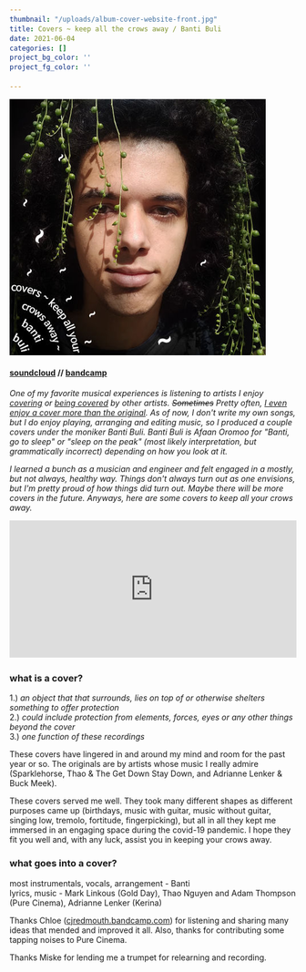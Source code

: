 ```yaml
---
thumbnail: "/uploads/album-cover-website-front.jpg"
title: Covers ~ keep all the crows away / Banti Buli
date: 2021-06-04
categories: []
project_bg_color: ''
project_fg_color: ''

---
```

![](/uploads/album-cover-website.jpg)

#### [soundcloud](https://soundcloud.com/bgheneti) // [bandcamp](https://bantibuli.bandcamp.com/)

_One of my favorite musical experiences is listening to artists I enjoy_ [_covering_](https://weaves.bandcamp.com/track/drag-me-down-one-direction-cover) _or_ [_being covered_](https://www.youtube.com/watch?v=dtBK5oVUKTw) _by other artists. ~~Sometimes~~ Pretty often,_ [_I even enjoy a cover more than the original_](https://sldgmusc.bandcamp.com/track/pink-navel-graceland-paul-simon-coverr)_. As of now, I don't write my own songs, but I do enjoy playing, arranging and editing music, so I produced a couple covers under the moniker Banti Buli. Banti Buli is Afaan Oromoo for "Banti, go to sleep" or "sleep on the peak" (most likely interpretation, but grammatically incorrect) depending on how you look at it._

_I learned a bunch as a musician and engineer and felt engaged in a mostly, but not always, healthy way. Things don't always turn out as one envisions, but I'm pretty proud of how things did turn out. Maybe there will be more covers in the future. Anyways, here are some covers to keep all your crows away._

<iframe style="border: 0; width: 100%; height: 241px;" src="https://bandcamp.com/EmbeddedPlayer/album=3803568248/size=large/bgcol=ffffff/linkcol=0687f5/artwork=none/transparent=true/" seamless><a href="https://bantibuli.bandcamp.com/album/covers-keep-all-your-crows-away">Covers \~ keep all your crows away by Banti Buli</a></iframe>

### what is a cover?

1\.) _an object that that surrounds, lies on top of or otherwise shelters something to offer protection_  
2\.) _could include protection from elements, forces, eyes or any other things beyond the cover_  
3\.) _one function of these recordings_

These covers have lingered in and around my mind and room for the past year or so. The originals are by artists whose music I really admire (Sparklehorse, Thao & The Get Down Stay Down, and Adrianne Lenker & Buck Meek).

These covers served me well. They took many different shapes as different purposes came up (birthdays, music with guitar, music without guitar, singing low, tremolo, fortitude, fingerpicking), but all in all they kept me immersed in an engaging space during the covid-19 pandemic. I hope they fit you well and, with any luck, assist you in keeping your crows away.

### what goes into a cover?

most instrumentals, vocals, arrangement - Banti  
lyrics, music - Mark Linkous (Gold Day), Thao Nguyen and Adam Thompson (Pure Cinema), Adrianne Lenker (Kerina)

Thanks Chloe ([cjredmouth.bandcamp.com](https://cjredmouth.bandcamp.com)) for listening and sharing many ideas that mended and improved it all. Also, thanks for contributing some tapping noises to Pure Cinema.

Thanks Miske for lending me a trumpet for relearning and recording.